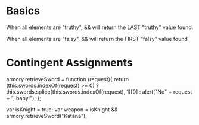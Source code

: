 # Basics
  When all elements are "truthy", && will return the LAST "truthy" value found.

  When all elements are "falsy", && will return the FIRST "falsy" value found

# Contingent Assignments
  armory.retrieveSword = function (request){
    return (this.swords.indexOf(request) >= 0) ? this.swords.splice(this.swords.indexOf(request), 1)[0]
    : alert("No" + request + ", baby!");
  };

  var isKnight = true;
  var weapon = isKnight && armory.retrieveSword("Katana");
